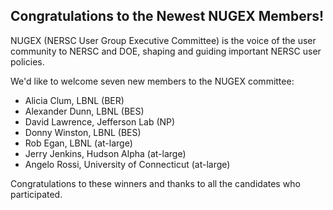 ## Congratulations to the Newest NUGEX Members!

NUGEX (NERSC User Group Executive Committee) is the voice of the user community 
to NERSC and DOE, shaping and guiding important NERSC user policies. 

We'd like to welcome seven new members to the NUGEX committee:
- Alicia Clum, LBNL (BER)
- Alexander Dunn, LBNL (BES)
- David Lawrence, Jefferson Lab (NP)
- Donny Winston, LBNL (BES)
- Rob Egan, LBNL (at-large)
- Jerry Jenkins, Hudson Alpha (at-large)
- Angelo Rossi, University of Connecticut (at-large)

Congratulations to these winners and thanks to all the candidates who 
participated.
